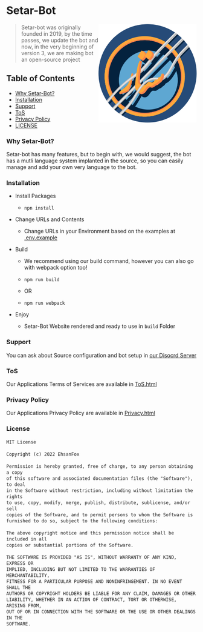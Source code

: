 # Setar-Bot

<a href="https://github.com/Setar-Bot/Setar-Bot/">
    <img src="https://github.com/Setar-Bot/Setar-Bot/raw/main/img/logo.png" width="260" align="right" alt="setar-bot-logo">
</a>

> Setar-bot was originally founded in 2019, by the time passes, we update the bot and now, in the very beginning of version 3, we are making bot an open-source project

## Table of Contents
- [Why Setar-Bot?](#why-setar-bot)
- [Installation](#installation)
- [Support](#support)
- [ToS](#tos)
- [Privacy Policy](#privacy-policy)
- [LICENSE](#license)

### Why Setar-Bot?
Setar-bot has many features, but to begin with, we would suggest, the bot has a mutli language system implanted in the source, so you can easily manage and add your own very language to the bot.

### Installation

- Install Packages

    - `npn install`

- Change URLs and Contents

    - Change URLs in your Environment based on the examples at [.env.example](https://github.com/SeTar-Bot/website/blob/main/example.env)

- Build

    - We recommend using our build command, however you can also go with webpack option too!

    - `npm run build`

    - OR

    - `npm run webpack`

- Enjoy

    - Setar-Bot Website rendered and ready to use in `build` Folder

### Support
You can ask about Source configuration and bot setup in [our Disocrd Server](https://discord.gg/7jgfP6j4Tc)

### ToS
Our Applications Terms of Services are available in [ToS.html](https://github.com/SeTar-Bot/website/blob/main/ToS.html)

### Privacy Policy
Our Applications Privacy Policy are available in [Privacy.html](https://github.com/SeTar-Bot/website/blob/main/Privacy.html)

### License
```
MIT License

Copyright (c) 2022 EhsanFox

Permission is hereby granted, free of charge, to any person obtaining a copy
of this software and associated documentation files (the "Software"), to deal
in the Software without restriction, including without limitation the rights
to use, copy, modify, merge, publish, distribute, sublicense, and/or sell
copies of the Software, and to permit persons to whom the Software is
furnished to do so, subject to the following conditions:

The above copyright notice and this permission notice shall be included in all
copies or substantial portions of the Software.

THE SOFTWARE IS PROVIDED "AS IS", WITHOUT WARRANTY OF ANY KIND, EXPRESS OR
IMPLIED, INCLUDING BUT NOT LIMITED TO THE WARRANTIES OF MERCHANTABILITY,
FITNESS FOR A PARTICULAR PURPOSE AND NONINFRINGEMENT. IN NO EVENT SHALL THE
AUTHORS OR COPYRIGHT HOLDERS BE LIABLE FOR ANY CLAIM, DAMAGES OR OTHER
LIABILITY, WHETHER IN AN ACTION OF CONTRACT, TORT OR OTHERWISE, ARISING FROM,
OUT OF OR IN CONNECTION WITH THE SOFTWARE OR THE USE OR OTHER DEALINGS IN THE
SOFTWARE.

```